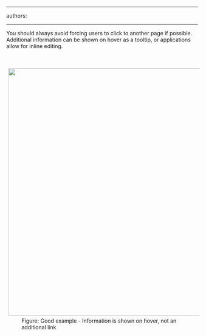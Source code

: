 

---
authors:

---




<span class='intro'> <p>You should always avoid forcing users to click to another page if possible. Additional information can be shown on hover as a tooltip, or applications allow for inline editing.<br></p> </span>

<p>​</p><dl class="goodImage"><dt>
                        <img src="http&#58;//www.ssw.com.au/SSW/Standards/Rules/images/Clickingthrough.jpg" alt="" style="margin&#58;5px;width&#58;650px;" />
                    </dt><dd>Figure&#58; Good example - Information is shown 
         on hover, not an additional link</dd></dl>


